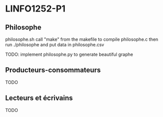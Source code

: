 # LINFO1252-P1
## Philosophe
philosophe.sh  call "make" from the makefile to compile philosophe.c then run ./philosophe and put data in philosophe.csv

TODO: implement philosophe.py to generate beautiful graphe

## Producteurs-consommateurs
TODO

## Lecteurs et écrivains
TODO
